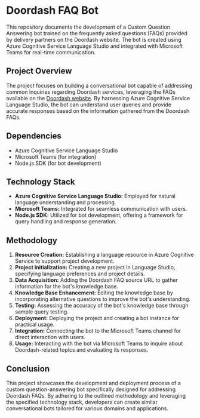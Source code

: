 # Doordash FAQ Bot

This repository documents the development of a Custom Question Answering bot trained on the frequently asked questions (FAQs) provided by delivery partners on the Doordash website. The bot is created using Azure Cognitive Service Language Studio and integrated with Microsoft Teams for real-time communication.

## Project Overview

The project focuses on building a conversational bot capable of addressing common inquiries regarding Doordash services, leveraging the FAQs available on the [Doordash website](https://dasher.doordash.com/en-au/faq). By harnessing Azure Cognitive Service Language Studio, the bot can understand user queries and provide accurate responses based on the information gathered from the Doordash FAQs.

## Dependencies

- Azure Cognitive Service Language Studio
- Microsoft Teams (for integration)
- Node.js SDK (for bot development)

## Technology Stack

- **Azure Cognitive Service Language Studio:** Employed for natural language understanding and processing.
- **Microsoft Teams:** Integrated for seamless communication with users.
- **Node.js SDK:** Utilized for bot development, offering a framework for query handling and response generation.

## Methodology

1. **Resource Creation:** Establishing a language resource in Azure Cognitive Service to support project development.
2. **Project Initialization:** Creating a new project in Language Studio, specifying language preferences and project details.
3. **Data Acquisition:** Adding the Doordash FAQ source URL to gather information for the bot's knowledge base.
4. **Knowledge Base Enhancement:** Editing the knowledge base by incorporating alternative questions to improve the bot's understanding.
5. **Testing:** Assessing the accuracy of the bot's knowledge base through sample query testing.
6. **Deployment:** Deploying the project and creating a bot instance for practical usage.
7. **Integration:** Connecting the bot to the Microsoft Teams channel for direct interaction with users.
8. **Usage:** Interacting with the bot via Microsoft Teams to inquire about Doordash-related topics and evaluating its responses.

## Conclusion

This project showcases the development and deployment process of a custom question-answering bot specifically designed for addressing Doordash FAQs. By adhering to the outlined methodology and leveraging the specified technology stack, developers can create similar conversational bots tailored for various domains and applications.
